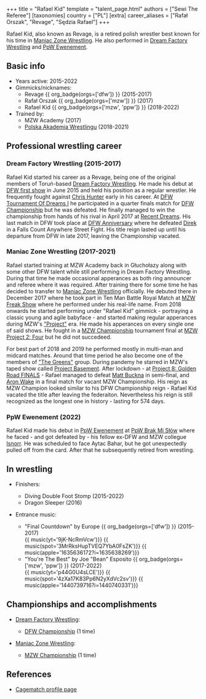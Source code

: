 +++
title = "Rafael Kid"
template = "talent_page.html"
authors = ["Sewi The Referee"]
[taxonomies]
country = ["PL"]
[extra]
career_aliases = ["Rafał Orszak", "Revage", "Sędzia Rafael"]
+++

Rafael Kid, also known as Revage, is a retired polish wrestler best known for his time in [Maniac Zone Wrestling](@/o/mzw.md). He also performed in [Dream Factory Wrestling](@/o/dfw.md) and [PpW Ewenement](@/o/ppw.md).

## Basic info

* Years active: 2015-2022
* Gimmicks/nicknames:
  - Revage {{ org_badge(orgs=['dfw']) }} (2015-2017)
  - Rafał Orszak {{ org_badge(orgs=['mzw']) }} (2017)
  - Rafael Kid {{ org_badge(orgs=['mzw', 'ppw']) }} (2018-2022)
* Trained by:
  - MZW Academy (2017)
  - [Polska Akademia Wrestlingu](@/o/paw.md) (2018-2021)
 
## Professional wrestling career

### Dream Factory Wrestling (2015-2017)

Rafael Kid started his career as a Revage, being one of the original members of Toruń-based [Dream Factory Wrestling](@/o/dfw.md). He made his debut at [DFW first show](@/e/dfw/2015-06-20-dfw-showcase.md) in June 2015 and held his position as a regular wrestler. He frequently fought against [Chris Hunter](@/w/chris-hunter.md) early in his career. At [DFW Tournament Of Dreams I](@/e/dfw/2016-06-11-dfw-tournament-of-dreams-1.md) he participated in a quarter finals match for [DFW Championship](@/c/dfw-championship.md) but he was defeated. He finally managed to win the championship from hands of his rival in April 2017 at [Recent Dreams](@/e/dfw/2017-04-23-dfw-recent-dreams.md). His last match in DFW took place at [DFW Anniversary](@/e/dfw/2017-09-30-dfw-anniversary.md) where he defeated [Direk](@/w/direk.md) in a Falls Count Anywhere Street Fight. His title reign lasted up until his departure from DFW in late 2017, leaving the Championship vacated.

### Maniac Zone Wrestling (2017-2021)

Rafael started training at MZW Academy back in Głuchołazy along with some other DFW talent while still performing in Dream Factory Wrestling. During that time he made occasional apperances as both ring announcer and referee where it was required. After training there for some time he has decided to transfer to [Maniac Zone Wrestling](@/o/mzw.md) officially. He debuted there in December 2017 where he took part in Ten Man Battle Royal Match at [MZW Freak Show](@/e/mzw/2017-12-02-mzw-freak-show.md) where he performed under his real-life name. From 2018 onwards he started performing under "Rafael Kid" gimmick - portraying a classic young and agile babyface - and started making regular apperances during MZW's ["Project"](@/e/mzw/2018-10-13-mzw-project-1-new-beginning.md) era. He made his apperances on every single one of said shows. He fought in a [MZW Championship](@/c/mzw-championship.md) tournament final at [MZW Project 2: Four](@/e/mzw/2018-12-08-mzw-project-2-four.md) but he did not succedeed. 

For best part of 2018 and 2019 he performed mostly in multi-man and midcard matches. Around that time period he also become one of the members of ["The Greens"](@/a/the-greens.md) group. During pandemy he starred in MZW's taped show called [Project Basement](@/e/mzw/2021-03-18-mzw-project-basement-1.md). After lockdown - at [Project 8: Golden Road FINALS](@/e/mzw/2021-08-14-mzw-project-8-golden-road-finals.md) - Rafael managed to defeat [Matt Buckna](@/w/matt-buckna.md) in semi-final, and [Aron Wake](@/w/aron-wake.md) in a final match for vacant MZW Championship. His reign as MZW Champion looked similar to his DFW Championship reign - Rafael Kid vacated the title after leaving the federaiton. Nevertheless his reign is still recognized as the longest one in history - lasting for 574 days. 

### PpW Ewenement (2022)

Rafael Kid made his debut in [PpW Ewenement](@/o/ppw.md) at [PpW Brak Mi Słów](@/e/ppw/2022-09-10-ppw-brak-mi-slow.md) where he faced - and got defeated by - his fellow ex-DFW and MZW collegue [Isnorr](@/w/isnorr.md). He was scheduled to face Aytac Bahar, but he got unexpectedly pulled off from the card. After that he subsequently retired from wrestling.

## In wrestling

* Finishers:
  - Diving Double Foot Stomp (2015-2022)
  - Dragon Sleeper (2016)
 
* Entrance music:
  - "Final Countdown" by Europe
    {{ org_badge(orgs=['dfw']) }} (2015-2017) <br>
    {{ music(yt='9jK-NcRmVcw')}}
    {{ music(spot='3MrRksHupTVEQ7YbA0FsZK')}}
    {{ music(apple='1635636172?i=1635638269')}}
  - "You're The Best" by Joe "Bean" Esposito
    {{ org_badge(orgs=['mzw', 'ppw']) }} (2017-2022) <br>
    {{ music(yt='p44G0U4sLCE')}}
    {{ music(spot='4zXa17K83Pp6N2yXdVc2sv')}}
    {{ music(apple='1440739716?i=1440740331')}}

## Championships and accomplishments

* [Dream Factory Wrestling](@/o/dfw.md):
  - [DFW Championship](@/c/dfw-championship.md) (1 time)

* [Maniac Zone Wrestling](@/o/mzw.md):
  - [MZW Championship](@/c/mzw-championship.md) (1 time)

## References

* [Cagematch profile page](https://www.cagematch.net/?id=2&nr=24692)
